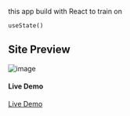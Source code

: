 this app build with React to train on
```
useState()
```

## Site Preview
![image](https://lh3.googleusercontent.com/fife/ALs6j_F4iDZj4IYUm3j5j7Jfr1oKGbW65qCVQ-EhNCzv1PvrNGQ7Ka0Y-ojIE5cXBJAwrrqGcBqNJCUHdI1-xXmCs_wmiz7YxXe6suwdvG3e5m55VoBXdJxlOZpCu8yfTxMJ2SUrXduj1ssnYTMA1tr1_XcmvN5oG1TfcfiefxNyErG0s6X-4B1VzxWVfY9qVq82AKcX4tBSIW_mTFohnj6XxEELkoJk3d1kw26vNTVENQZnbwuIQVQdGEieB85m22FqIVYwz9PVo-wuAp2QDATHNYNwFNmBuygj2OcQGDAoFRIORVJl_o-oc9lIlwxbMGnpITpGdr2aBeaq-PB29VzvLVJeUoPSsCupl_PYrd_cEG1hlHTguIFYa-tdyhxMh9CLoHr6N1sjrZCyQT160UCrq3VgEhRIWqPTCgquPUz99uBc6OUPxdcEergSSENC9TQb39yvMWVwfpm-g_fqv8cT7W8_Itys-dWaY6JL5ddChOm2dfmxVjM18GPa45Z8wgjZbbCZ_AriQsolObjQtioxj7tg6xt1uWXIcgZWwYB8Gkz2Ny_5hSJ_I2S19z54Kigm9ZUy6WWD8O2P17wag_WleDx-um2nzhknPN-JEjV318N35Q1vw7QmTQak3lUVz78IkPe2IjQzNA9KGs0DtzOnYcaERVaNl3uKsvQ0kQIGqeiLrq21D41WvDg3BEkYUQPcV1Dn8AbbO97doAABcbdrLzTX8ScS57qVjD1UxaWiH2WZ77dIoAUk6PytPayR95vRm2R1llOTjEGp46SBtWmYqbbjvwksD9pql9dJjDimfKcjHVIcdVkmYG2IA4GRWm1Og9qh_-Ypy5LhBZKA1zk8eeYjofitY0BRUk1mcEe50A7PSLoXD5xQ6RQg1nbXBH9yv4-YdCPxR070wm7RQCN2eEJ5x-luPGFVcLMxl2dMTUhlUyQ2wLf2P9TNeRUj0Yw6awPezaZqcLXxktYhqCkTjjL0yWxkn6EsPLb5JvvGU8MMBNH2_7qmoSCc8TcetCTePicvaSyEOnSSumv-k2DjKJ0tyHDnkgQhmpWSKl4QAllMRufXaIqWS-aJJPZ7BSFU0niROiH_9YhvhJZZOzrKMUpFqUPoYY1Zu1u9E4FvSONNELX2JlGwt084wYybRBgMy90RO5AlIKXfD1qx_K3M1XMi5bnMSkItA2seA_sh0E-nRkkdY7smC91ZKUTzcsnWsvHQGDh8uAzlj7BsUIdhradRXJhnGZrwib1dVuEyqYwWtTD103unZe2Lv41q98YrntostDbZSqI7j3VMZtLC6xbin9vr7lWI_RCCQpcK2-hRxRoDCSsTUT_FGonTWTpXqmedwSYgLaLDYNio31uHNv4WuUt27NmZdbPyUAT3mfG19ZZFD1BaZcDreP9Mz_0zIRJHM244hHh7vX9m9MSIElbKcebB3ak3R3e56xAjdg32msNUXw3qha5RerIyuN7MHD4QC_zam-Yw5XcO9WKm-EYxb4NrdnyBNUjQ4YbIriKIsdcgLVDPSimgb9dTAnW8DIWEQSTFfyhZdMRndYFbgPlgbgEXSjSHqQI4P-3j7WyaGl29-pF-Xp-uhXMmwj7mdWKK2murF4HqWjg-p3qe9_lsoG4bBZgLZmrHc98I07jLo3G7=s1200)

#### Live Demo

[Live Demo](https://questions-buttons.netlify.app/)




